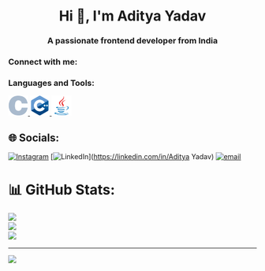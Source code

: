 <h1 align="center">Hi 👋, I'm Aditya Yadav</h1>
<h3 align="center">A passionate frontend developer from India</h3>

<h3 align="left">Connect with me:</h3>
<p align="left">
</p>

<h3 align="left">Languages and Tools:</h3>
<p align="left"> <a href="https://www.cprogramming.com/" target="_blank" rel="noreferrer"> <img src="https://raw.githubusercontent.com/devicons/devicon/master/icons/c/c-original.svg" alt="c" width="40" height="40"/> </a> <a href="https://www.w3schools.com/cpp/" target="_blank" rel="noreferrer"> <img src="https://raw.githubusercontent.com/devicons/devicon/master/icons/cplusplus/cplusplus-original.svg" alt="cplusplus" width="40" height="40"/> </a> <a href="https://www.java.com" target="_blank" rel="noreferrer"> <img src="https://raw.githubusercontent.com/devicons/devicon/master/icons/java/java-original.svg" alt="java" width="40" height="40"/> </a> </p>

## 🌐 Socials:
[![Instagram](https://img.shields.io/badge/Instagram-%23E4405F.svg?logo=Instagram&logoColor=white)](https://instagram.com/adi_x71) [![LinkedIn](https://img.shields.io/badge/LinkedIn-%230077B5.svg?logo=linkedin&logoColor=white)](https://linkedin.com/in/Aditya Yadav) [![email](https://img.shields.io/badge/Email-D14836?logo=gmail&logoColor=white)](mailto:adityakumaryadav2598@gmail.com) 
# 📊 GitHub Stats:
![](https://github-readme-stats.vercel.app/api?username=Aditya123-bit&theme=dark&hide_border=false&include_all_commits=false&count_private=false)<br/>
![](https://nirzak-streak-stats.vercel.app/?user=Aditya123-bit&theme=dark&hide_border=false)<br/>
![](https://github-readme-stats.vercel.app/api/top-langs/?username=Aditya123-bit&theme=dark&hide_border=false&include_all_commits=false&count_private=false&layout=compact)

---
[![](https://visitcount.itsvg.in/api?id=Aditya123-bit&icon=0&color=0)](https://visitcount.itsvg.in)

<!-- Proudly created with GPRM ( https://gprm.itsvg.in ) -->
